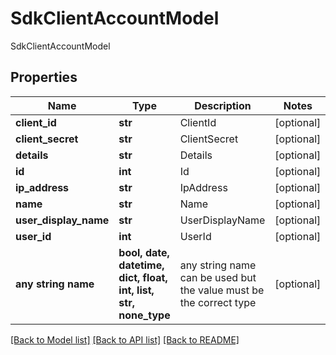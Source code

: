 # SdkClientAccountModel

SdkClientAccountModel

## Properties
Name | Type | Description | Notes
------------ | ------------- | ------------- | -------------
**client_id** | **str** | ClientId | [optional] 
**client_secret** | **str** | ClientSecret | [optional] 
**details** | **str** | Details | [optional] 
**id** | **int** | Id | [optional] 
**ip_address** | **str** | IpAddress | [optional] 
**name** | **str** | Name | [optional] 
**user_display_name** | **str** | UserDisplayName | [optional] 
**user_id** | **int** | UserId | [optional] 
**any string name** | **bool, date, datetime, dict, float, int, list, str, none_type** | any string name can be used but the value must be the correct type | [optional]

[[Back to Model list]](../README.md#documentation-for-models) [[Back to API list]](../README.md#documentation-for-api-endpoints) [[Back to README]](../README.md)


